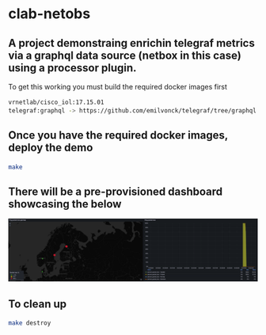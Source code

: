 # clab-netobs

## A project demonstraing enrichin telegraf metrics via a graphql data source (netbox in this case) using a processor plugin.
To get this working you must build the required docker images first
```bash
vrnetlab/cisco_iol:17.15.01
telegraf:graphql -> https://github.com/emilvonck/telegraf/tree/graphql
```

## Once you have the required docker images, deploy the demo
```bash
make
```

## There will be a pre-provisioned dashboard showcasing the below

![Dashboard](./images/dashboard.png)



## To clean up
```bash
make destroy
```